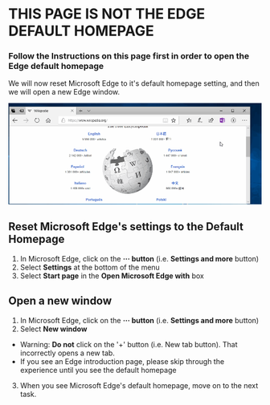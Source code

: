 # THIS PAGE IS NOT THE EDGE DEFAULT HOMEPAGE
### Follow the Instructions on this page first in order to open the Edge default homepage
We will now reset Microsoft Edge to it's default homepage setting, and then we will open a new Edge window.

<img src="./images/edge-default-homepage.gif">  

## Reset Microsoft Edge's settings to the Default Homepage

1. In Microsoft Edge, click on the **··· button** (i.e. **Settings and more** button)
2. Select **Settings** at the bottom of the menu 
3. Select **Start page** in the **Open Microsoft Edge with** box

## Open a new window
1. In Microsoft Edge, click on the **··· button** (i.e. **Settings and more** button)
2. Select **New window**
 - Warning:  **Do not** click on the '+' button (i.e. New tab button). That incorrectly opens a new tab.
 - If you see an Edge introduction page, please skip through the experience until you see the default homepage
3. When you see Microsoft Edge's default homepage, move on to the next task.

<!--
![MS Edge Settings Highlight](/images/instructions-settings_highlight.png)
![MS Edge Open Microsoft Edge With Settings Highlight](/images/instructions-open_microsoft_edge_highlight.png)
-->

